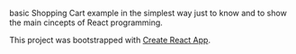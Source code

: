 basic Shopping Cart example in the simplest way just to know and to show the main cincepts of React programming.

This project was bootstrapped with [Create React App](https://github.com/facebook/create-react-app).
